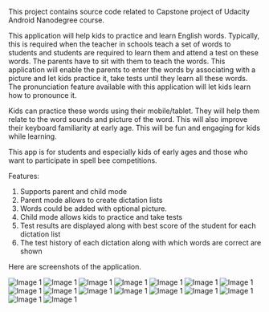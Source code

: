 This project contains source code related to Capstone project of Udacity Android Nanodegree course. 

This application will help kids to practice and learn English words. Typically, this is required when the teacher in schools teach a set of words to students and students are required to learn them and attend a test on these words. The parents have to sit with them to teach the words. This application will enable the parents to enter the words by associating with a picture and let kids practice it, take tests until they learn all these words. The pronunciation feature available with this application will let kids learn how to pronounce it. 

Kids can practice these words using their mobile/tablet. They will help them relate to the word sounds and picture of the word. This will also improve their keyboard familiarity at early age. This will be fun and engaging for kids while learning. 


This app is for students and especially kids of early ages and those who want to participate in spell bee competitions. 

Features:
1.	Supports parent and child mode
2.	Parent mode allows to create dictation lists 
3.	Words could be added with optional picture.
4.	Child mode allows kids to practice and take tests
5.	Test results are displayed along with best score of the student for each dictation list
6.	The test history of each dictation along with which words are correct are shown

Here are screenshots of the application. 

![Image 1](./demo/Screenshot_20161016-173044.png)
![Image 1](./demo/Screenshot_20161016-173055.png)
![Image 1](./demo/Screenshot_20161016-173107.png)
![Image 1](./demo/Screenshot_20161016-173119.png)
![Image 1](./demo/Screenshot_20161016-173128.png)
![Image 1](./demo/Screenshot_20161016-173132.png)
![Image 1](./demo/Screenshot_20161016-173145.png)
![Image 1](./demo/Screenshot_20161016-173200.png)
![Image 1](./demo/Screenshot_20161016-173248.png)
![Image 1](./demo/Screenshot_20161016-173449.png)
![Image 1](./demo/Screenshot_20161016-173458.png)
![Image 1](./demo/Screenshot_20161016-174026.png)
![Image 1](./demo/Screenshot_20161016-174041.png)
![Image 1](./demo/Screenshot_20161016-174056.png)
![Image 1](./demo/Screenshot_20161016-174126.png)
![Image 1](./demo/Screenshot_20161016-202110.png)